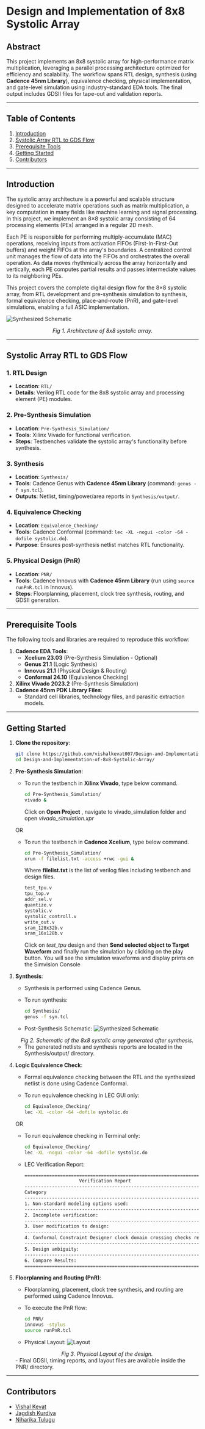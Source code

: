# Design and Implementation of 8x8 Systolic Array

## Abstract
This project implements an 8x8 systolic array for high-performance matrix multiplication, leveraging a parallel processing architecture optimized for efficiency and scalability. The workflow spans RTL design, synthesis (using **Cadence 45nm Library**), equivalence checking, physical implementation, and gate-level simulation using industry-standard EDA tools. The final output includes GDSII files for tape-out and validation reports.

---

## Table of Contents
1. [Introduction](#introduction)
2. [Systolic Array RTL to GDS Flow](#systolic-array-rtl-to-gds-flow)
3. [Prerequisite Tools](#prerequisite-tools)
4. [Getting Started](#getting-started)
5. [Contributors](#contributors)

---

## Introduction
The systolic array architecture is a powerful and scalable structure designed to accelerate matrix operations such as matrix multiplication, a key computation in many fields like machine learning and signal processing. In this project, we implement an 8×8 systolic array consisting of 64 processing elements (PEs) arranged in a regular 2D mesh.

Each PE is responsible for performing multiply-accumulate (MAC) operations, receiving inputs from activation FIFOs (First-In-First-Out buffers) and weight FIFOs at the array's boundaries. A centralized control unit manages the flow of data into the FIFOs and orchestrates the overall operation. As data moves rhythmically across the array horizontally and vertically, each PE computes partial results and passes intermediate values to its neighboring PEs.

This project covers the complete digital design flow for the 8×8 systolic array, from RTL development and pre-synthesis simulation to synthesis, formal equivalence checking, place-and-route (PnR), and gate-level simulations, enabling a full ASIC implementation.

![Synthesized Schematic](images/architecture.png)
<div align="center">
  <em>Fig 1. Architecture of 8x8 systolic array.</em>
</div>

---

## Systolic Array RTL to GDS Flow

### 1. RTL Design
- **Location**: `RTL/`
- **Details**: Verilog RTL code for the 8x8 systolic array and processing element (PE) modules.

### 2. Pre-Synthesis Simulation
- **Location**: `Pre-Synthesis_Simulation/`
- **Tools**: Xilinx Vivado for functional verification.
- **Steps**: Testbenches validate the systolic array's functionality before synthesis.

### 3. Synthesis
- **Location**: `Synthesis/`
- **Tools**: Cadence Genus with **Cadence 45nm Library** (command: `genus -f syn.tcl`).
- **Outputs**: Netlist, timing/power/area reports in `Synthesis/output/`.

### 4. Equivalence Checking
- **Location**: `Equivalence_Checking/`
- **Tools**: Cadence Conformal (command: `lec -XL -nogui -color -64 -dofile systolic.do`).
- **Purpose**: Ensures post-synthesis netlist matches RTL functionality.

### 5. Physical Design (PnR)
- **Location**: `PNR/`
- **Tools**: Cadence Innovus with **Cadence 45nm Library** (run using `source runPnR.tcl` in Innovus).
- **Steps**: Floorplanning, placement, clock tree synthesis, routing, and GDSII generation.

---

## Prerequisite Tools
The following tools and libraries are required to reproduce this workflow:
1. **Cadence EDA Tools**:
   - **Xcelium 23.03** (Pre-Synthesis Simulation - Optional)
   - **Genus 21.1** (Logic Synthesis)
   - **Innovus 21.1** (Physical Design & Routing)
   - **Conformal 24.10** (Equivalence Checking)
2. **Xilinx Vivado 2023.2** (Pre-Synthesis Simulation)
3. **Cadence 45nm PDK Library Files**:
   - Standard cell libraries, technology files, and parasitic extraction models.

---

## Getting Started
1. **Clone the repository**:
    ```bash
    git clone https://github.com/vishalkevat007/Design-and-Implementation-of-8x8-Systolic-Array.git
    cd Design-and-Implementation-of-8x8-Systolic-Array/
    ```

2. **Pre-Synthesis Simulation**:

    - To run the testbench in **Xilinx Vivado**, type below command.
        ```bash
        cd Pre-Synthesis_Simulation/
        vivado &
        ```
        Click on **Open Project** , navigate to vivado_simulation folder and open *vivado_simulation.xpr*

    OR

    - To run the testbench in **Cadence Xcelium**, type below command.
        ```bash
        cd Pre-Synthesis_Simulation/
        xrun -f filelist.txt -access +rwc -gui &
        ```
        Where **filelist.txt** is the list of verilog files including testbench and design files.
        ```bash
        test_tpu.v
        tpu_top.v
        addr_sel.v
        quantize.v
        systolic.v
        systolic_controll.v
        write_out.v
        sram_128x32b.v
        sram_16x128b.v
        ```
        Click on *test_tpu* design and then **Send selected object to Target Waveform** and finally run the simulation by clicking on the play button.
        You will see the simulation waveforms and display prints on the Simvision Console

3. **Synthesis**:
    - Synthesis is performed using Cadence Genus.

    - To run synthesis:
        ```bash
        cd Synthesis/
        genus -f syn.tcl
    - Post-Synthesis Schematic:
    ![Synthesized Schematic](Synthesis/gui_schematic.gif)  
    <div align="center">
      <em>Fig 2. Schematic of the 8x8 systolic array generated after synthesis.</em>
    </div>

    - The generated netlists and synthesis reports are located in the Synthesis/output/ directory.

4. **Logic Equivalence Check**:
    - Formal equivalence checking between the RTL and the synthesized netlist is done using Cadence Conformal.

    - To run equivalence checking in LEC GUI only:
        ```bash
        cd Equivalence_Checking/
        lec -XL -color -64 -dofile systolic.do
        ```
    OR

    - To run equivalence checking in Terminal only:
        ```bash
        cd Equivalence_Checking/
        lec -XL -nogui -color -64 -dofile systolic.do
        ```
    - LEC Verification Report:
        ```bash
        ================================================================================
                            Verification Report
        --------------------------------------------------------------------------------
        Category                                                                  Count
        --------------------------------------------------------------------------------
        1. Non-standard modeling options used:                                      0
        --------------------------------------------------------------------------------
        2. Incomplete verification:                                                 0
        --------------------------------------------------------------------------------
        3. User modification to design:                                             0
        --------------------------------------------------------------------------------
        4. Conformal Constraint Designer clock domain crossing checks recommended:  0
        --------------------------------------------------------------------------------
        5. Design ambiguity:                                                        0
        --------------------------------------------------------------------------------
        6. Compare Results:                                                        PASS
        ================================================================================    

5. **Floorplanning and Routing (PnR)**:
    - Floorplanning, placement, clock tree synthesis, and routing are performed using Cadence Innovus.

    - To execute the PnR flow:
        ```bash
        cd PNR/
        innovus -stylus
        source runPnR.tcl
    - Physical Layout:
    ![Layout](images/layout.png)
    <div align="center">
      <em>Fig 3. Physical Layout of the design.</em>
    </div>
    - Final GDSII, timing reports, and layout files are available inside the PNR/ directory.

---

## Contributors
- [Vishal Kevat](https://github.com/vishalkevat007)  
- [Jagdish Kurdiya](https://github.com/vishalkevat007)
- [Niharika Tulugu](https://github.com/vishalkevat007)    
